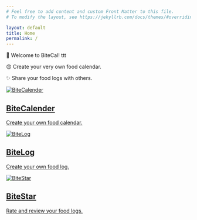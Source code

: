 ```yaml
---
# Feel free to add content and custom Front Matter to this file.
# To modify the layout, see https://jekyllrb.com/docs/themes/#overriding-theme-defaults

layout: default
title: Home
permalink: /
---
```


<section class="description">
    <div class="row">
        <div class="col-12">
            <p class="title">&#x1F389;  Welcome to BiteCal! ttt</p>
            <p class="content">&#x1F60D; Create your very own food calendar.</p>
            <p class="content">&#x2728; Share your food logs with others.</p>
        </div>
    </div>
</section>

<section class="image-card">
  <div class="row">
    <a href="/calendar" class="card">
      <img src="{{ '/assets/images/food1.jpg' | relative_url }}" alt="BiteCalender">
      <h2>BiteCalender</h2>
      <p>Create your own food calendar.</p>
    </a>
    <a href="/log" class="card">
      <img src="{{ '/assets/images/food2.jpg' | relative_url }}" alt="BiteLog">
      <h2>BiteLog</h2>
      <p>Create your own food log.</p>
    </a>
    <a href="/star" class="card">
      <img src="{{ '/assets/images/food3.jpg' | relative_url }}" alt="BiteStar">
      <h2>BiteStar</h2>
      <p>Rate and review your food logs.</p>
    </a>
  </div>
</section>

